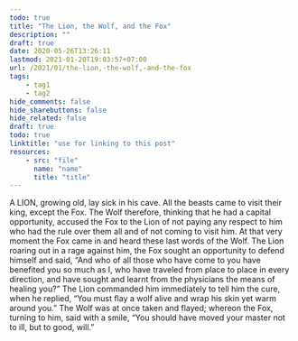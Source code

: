 ```yaml
---
todo: true
title: "The Lion, the Wolf, and the Fox"
description: ""
draft: true
date: 2020-05-26T13:26:11
lastmod: 2021-01-20T19:03:57+07:00
url: /2021/01/the-lion,-the-wolf,-and-the-fox
tags:
    - tag1
    - tag2
hide_comments: false
hide_sharebuttons: false
hide_related: false
draft: true
todo: true
linktitle: "use for linking to this post"
resources:
    - src: "file"
      name: "name"
      title: "title"
---
```


A LION, growing old, lay sick in his cave. All the beasts came to visit their king, except the Fox. The Wolf therefore, thinking that he had a capital opportunity, accused the Fox to the Lion of not paying any respect to him who had the rule over them all and of not coming to visit him. At that very moment the Fox came in and heard these last words of the Wolf. The Lion roaring out in a rage against him, the Fox sought an opportunity to defend himself and said, “And who of all those who have come to you have benefited you so much as I, who have traveled from place to place in every direction, and have sought and learnt from the physicians the means of healing you?” The Lion commanded him immediately to tell him the cure, when he replied, “You must flay a wolf alive and wrap his skin yet warm around you.” The Wolf was at once taken and flayed; whereon the Fox, turning to him, said with a smile, “You should have moved your master not to ill, but to good, will.”

